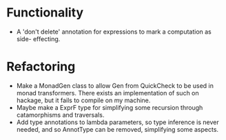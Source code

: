 Functionality
=============
* A 'don't delete' annotation for expressions to mark a computation as side-
  effecting.

Refactoring
===========
* Make a MonadGen class to allow Gen from QuickCheck to be used in monad
  transformers. There exists an implementation of such on hackage, but it
  fails to compile on my machine.
* Maybe make a ExprF type for simplifying some recursion through catamorphisms
  and traversals.
* Add type annotations to lambda parameters, so type inference is never
  needed, and so AnnotType can be removed, simplifying some aspects.
